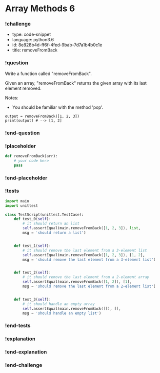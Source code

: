 # Array Methods 6

### !challenge

* type: code-snippet
* language: python3.6
* id: 8e828b4d-ff6f-4fed-9bab-7d7a1b4b0c1e
* title: removeFromBack

### !question

Write a function called "removeFromBack".

Given an array, "removeFromBack" returns the given array with its last element removed.

Notes:
* You should be familiar with the method 'pop'.

```
output = removeFromBack([1, 2, 3])
print(output) # --> [1, 2]
```

### !end-question

### !placeholder

```python
def removeFromBack(arr):
    # your code here
    pass


```

### !end-placeholder

### !tests

```python
import main
import unittest

class TestScript(unittest.TestCase):
    def test_0(self):
        # it should return an list
        self.assertEqual(main.removeFromBack([1, 2, 3]), list,
        msg = 'should return a list')


    def test_1(self):
        # it should remove the last element from a 3-element list
        self.assertEqual(main.removeFromBack([1, 2, 3]), [1, 2],
        msg = 'should remove the last element from a 3-element list')


    def test_2(self):
        # it should remove the last element from a 2-element array
        self.assertEqual(main.removeFromBack([1, 2]), [1],
        msg = 'should remove the last element from a 2-element list')


    def test_3(self):
        # it should handle an empty array
        self.assertEqual(main.removeFromBack([]), [],
        msg = 'should handle an empty list')

```
### !end-tests

### !explanation

### !end-explanation

### !end-challenge
